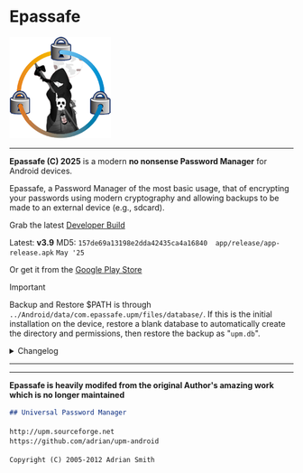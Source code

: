 # Epassafe

![logo](https://github.com/appatalks/Epassafe/blob/main/app/src/main/res/drawable/logo.png?raw=true)

---

**Epassafe (C) 2025** is a modern **no nonsense Password Manager** for Android devices.

Epassafe, a Password Manager of the most basic usage, that of encrypting your passwords using modern cryptography and allowing backups to be made to an external device (e.g., sdcard). 

Grab the latest [Developer Build](https://github.com/appatalks/Epassafe/raw/refs/heads/main/app/release/app-release.apk)

Latest: **v3.9** MD5: ```157de69a13198e2dda42435ca4a16840  app/release/app-release.apk``` ```May '25```

Or get it from the [Google Play Store](https://play.google.com/store/apps/details?id=com.epassafe.upm&pcampaignid=web_share)

> [!IMPORTANT]
> Backup and Restore $PATH is through `../Android/data/com.epassafe.upm/files/database/`. If this is the initial installation on the device, restore a blank database to automatically create the directory and permissions, then restore the backup as "`upm.db`".

<details>

<summary>Changelog</summary>

```markdown
***History***

 - **v4.1**: Android Updates, library updates
 - **v4.0**: Android Updates, double login patch fix
 - **v3.9**: Code cleanup, corrections - Argon2id not used.  
 - **v3.8**: (May 2025) Major updates, including modern cryptography options, export-to-cvs, bug fixes
 - **v3.7**: Android SDK Target 35; Minor updates, bug fixes.
 - **v3.5**: General update, moved to [github.com/appatalks/Epassafe](https://github.com/appatalks/Epassafe)
 - **v3.2**: Tweaked Exit code for better performance
 - **v3.1**: Resolved Clipboard Sensitive Data copy issue on Main View
 - **v3.0**: Play Store Release Candidate: Backups stored in `Android/data/com.epassafe.upm/files/database`, permissions no longer needed
 - **v2.9**: Android 13 Clipboard Sensitive Data Recommendation added to Main List view
 - **v2.8**: Fixed annoying Exit Bug
 - **v2.7**: Code Clean up, Additional Android 13 Support improvements
 - **v2.6**: Updated for Android 13 Support
   - To solve for Android 13 Permissions
   - Adjusted Password Generator Text Scaling
   - Logo now in HD
 - **v2.5**: Copy Allowed on Notes View, Expanded lines for Notes Edit
 - **v2.4**: Code Cleanup; App Size Reduced by half, Easter Egg + Game added
 - **v2.3**: Code Cleanup
 - **v2.2** (Aug 2022): Backport Passwords should be invisible to accessibility service. Code Cleanup; Notes Added for Delete from menus - Still not working :/
 - **v2.1** (July 2022): Added Permissions/SDK Updates for Android 11+ in Manifest.
   - **Still need to manually authorize permissions in Android App Settings**.
   - Confirmed working with Android 12.
   - More Code Cleanup
 - **v2.0**: Out of Beta (6 Years Later o.O)
   - Updated for Android v9.0+ (Q, PIE) 2019.
   - Updated Build API from 16 to 29.0.1.
   - Adjusted lockout to 1 hour - very annoying having it auto-lock so quickly.
   - Code Clean up.
 - **v1.9b Beta**: Changed lockout to 5 mins, added screen keep alive to fix issue of timer not working when phone sleeps.
 - **v1.8b Beta**: Replaced Master Password Warning Text with Logo. (Just don't forget your password!)
   - Added 10-minute timer to lockout. So no more worries if you forget to lock the app.
 - **v1.7b Beta**: Created an Automatic Backup `aupm.db` from Manual Backup `upm.db` on application exit
   - **Restore still from Manual Backup file `upm.db`**
   - If you want to restore automatic backup, must rename `aupm.db` to `upm.db` from the root of sdCard
     (This makes good practice to do manual backups in the first place, but leaves a safety net for just in case, i.e. database corruption)
 - **v1.6b Beta**: Added Password Generator ([https://github.com/rod86/PassGenerator](https://github.com/rod86/PassGenerator))
 - **v1.5b Beta**: Code Clean Up
 - **v1.4b Beta**: Added Quick Lock with Volume Down (Temporary until figuring out with Screen Off)
 - **v1.3b Beta**: Added Add Account Button to Lists for easy One Click Add Option. Additional Code Clean up.
 - **v1.2b Beta**: Aesthetics and Code Optimization
 - **v1.1b Beta**: Fixed Launch Icon on Some devices not showing up.
 - **v1.0b Beta**: (2013) Initial Release
```

</details>

---

---

**Epassafe is heavily modifed from the original Author's amazing work which is no longer maintained**

```md
## Universal Password Manager

http://upm.sourceforge.net
https://github.com/adrian/upm-android

Copyright (C) 2005-2012 Adrian Smith
```


